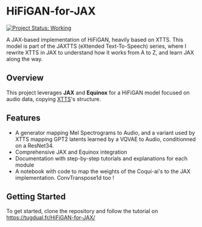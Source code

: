 # HiFiGAN-for-JAX

[![Project Status: Working](https://img.shields.io/badge/status-working-brightgreen.svg)](https://github.com/yourusername/Audio-VQVAE-for-JAX)

A JAX-based implementation of HiFiGAN, heavily based on XTTS. This model is part of the JAXTTS (eXtended Text-To-Speech) series, where I rewrite XTTS in JAX to understand how it works from A to Z, and learn JAX along the way.

## Overview

This project leverages **JAX** and **Equinox** for a HiFiGAN model focused on audio data, copying [XTTS](https://github.com/coqui-ai/TTS)'s structure.

## Features

- A generator mapping Mel Spectrograms to Audio, and a variant used by XTTS mapping GPT2 latents learned by a VQVAE to Audio, conditionned on a ResNet34.
- Comprehensive JAX and Equinox integration
- Documentation with step-by-step tutorials and explanations for each module
- A notebook with code to map the weights of the Coqui-ai's to the JAX implementation. ConvTranspose1d too !

## Getting Started

To get started, clone the repository and follow the tutorial on https://tugdual.fr/HiFiGAN-for-JAX/